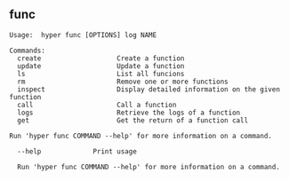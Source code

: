 ## func

    Usage:	hyper func [OPTIONS] log NAME

    Commands:
      create                   Create a function
      update                   Update a function
      ls                       List all funcions
      rm                       Remove one or more functions
      inspect                  Display detailed information on the given function
      call                     Call a function
      logs                     Retrieve the logs of a function
      get                      Get the return of a function call

    Run 'hyper func COMMAND --help' for more information on a command.

      --help             Print usage

      Run 'hyper func COMMAND --help' for more information on a command.
